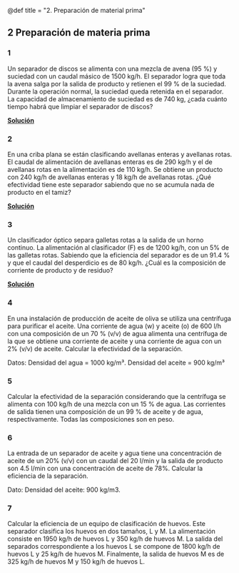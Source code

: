 @def title = "2. Preparación de material prima"

## 2 Preparación de materia prima

### 1

Un separador de discos se alimenta con una mezcla de avena (95 %) y suciedad con un caudal másico de 1500 kg/h. El separador logra que toda la avena salga por la salida de producto y retienen el 99 % de la suciedad. Durante la operación normal, la suciedad queda retenida en el separador. La capacidad de almacenamiento de suciedad es de 740 kg, ¿cada cuánto tiempo habrá que limpiar el separador de discos?

**[Solución](/assets/notebooks-html/prob2-1.jl.html)**

### 2

En una criba plana se están clasificando avellanas enteras y avellanas rotas. El caudal de alimentación de avellanas enteras es de 290 kg/h y el de avellanas rotas en la alimentación es de 110 kg/h. Se obtiene un producto con 240 kg/h de avellanas enteras y 18 kg/h de avellanas rotas. ¿Qué efectividad tiene este separador sabiendo que no se acumula nada de producto en el tamiz?

**[Solución](/assets/notebooks-html/prob2-2.jl.html)**

### 3

Un clasificador óptico separa galletas rotas a la salida de un horno continuo. La alimentación al clasificador (F) es de 1200 kg/h, con un 5% de las galletas rotas. Sabiendo que la eficiencia del separador es de un 91.4 % y que el caudal del desperdicio es de 80 kg/h. ¿Cuál es la composición de corriente de producto y de residuo?

**[Solución](/assets/notebooks-html/prob2-3.jl.html)**

### 4

En una instalación de producción de aceite de oliva se utiliza una centrífuga para purificar el aceite. Una corriente de agua (w) y aceite (o) de 600 l/h con una composición de un 70 % (v/v) de agua alimenta una centrífuga de la que se obtiene una corriente de aceite y una corriente de agua con un 2% (v/v) de aceite. Calcular la efectividad de la separación.
    
Datos: Densidad del agua = 1000 kg/m³. Densidad del aceite = 900 kg/m³

### 5

Calcular la efectividad de la separación considerando que la centrífuga se alimenta con 100 kg/h de una mezcla con un 15 % de agua. Las corrientes de salida tienen una composición de un 99 % de aceite y de agua, respectivamente. Todas las composiciones son en peso.

### 6

La entrada de un separador de aceite y agua tiene una concentración de aceite de un 20% (v/v) con un caudal del 20 l/min y la salida de producto son 4.5 l/min con una concentración de aceite de 78%. Calcular la eficiencia de la separación.

Dato: Densidad del aceite: 900 kg/m3.

### 7

Calcular la eficiencia de un equipo de clasificación de huevos. Este separador clasifica los huevos en dos tamaños, L y M. La alimentación consiste en 1950 kg/h de huevos L y 350 kg/h de huevos M. La salida del separados correspondiente a los huevos L se compone de 1800 kg/h de huevos L y 25 kg/h de huevos M. Finalmente, la salida de huevos M es de 325 kg/h de huevos M y 150 kg/h de huevos L.

